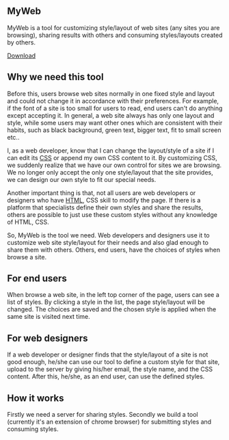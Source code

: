 ## MyWeb

MyWeb is a tool for customizing style/layout of web sites (any sites you are browsing), sharing results with others and consuming styles/layouts created by others.

[Download](https://github.com/WenchaoZeng/MyWeb/wiki/Releases)


## Why we need this tool

Before this, users browse web sites normally in one fixed style and layout and could not change it in accordance with their preferences. For example, if the font of a site is too small for users to read, end users can't do anything except accepting it. In general, a web site always has only one layout and style, while some users may want other ones which are consistent with their habits, such as black background, green text, bigger text, fit to small screen etc..

I, as a web developer, know that I can change the layout/style of a site if I can edit its [CSS](http://en.wikipedia.org/wiki/Cascading_Style_Sheets) or append my own CSS content to it. By customizing CSS, we suddenly realize that we have our own control for sites we are browsing. We no longer only accept the only one style/layout that the site provides, we can design our own style to fit our special needs.

Another important thing is that, not all users are web developers or designers who have [HTML](http://en.wikipedia.org/wiki/HTML), CSS skill to modify the page. If there is a platform that specialists define their own styles and share the results, others are possible to just use these custom styles without any knowledge of HTML, CSS.

So, MyWeb is the tool we need. Web developers and designers use it to customize web site style/layout for their needs and also glad enough to share them with others. Others, end users, have the choices of styles when browse a site.

## For end users

When browse a web site, in the left top corner of the page, users can see a list of styles. By clicking a style in the list, the page style/layout will be changed. The choices are saved and the chosen style is applied when the same site is visited next time. 

## For web designers

If a web developer or designer finds that the style/layout of a site is not good enough, he/she can use our tool to define a custom style for that site, upload to the server by giving his/her email, the style name, and the CSS content. After this, he/she, as an end user, can use the defined styles.

## How it works

Firstly we need a server for sharing styles. Secondly we build a tool (currently it's an extension of chrome browser) for submitting styles and consuming styles.